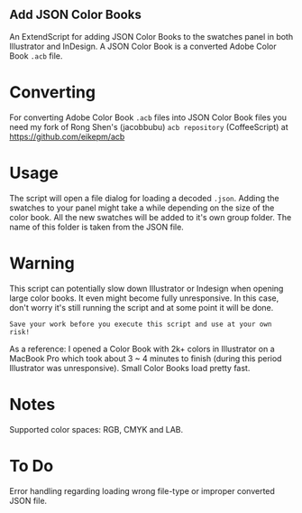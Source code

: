 ## Add JSON Color Books

An ExtendScript for adding JSON Color Books to the swatches panel in both Illustrator and InDesign. A JSON Color Book is a converted Adobe Color Book `.acb` file.

# Converting
For converting Adobe Color Book `.acb` files into JSON Color Book files you need my fork of Rong Shen's (jacobbubu) `acb repository` (CoffeeScript) at https://github.com/eikepm/acb

# Usage
The script will open a file dialog for loading a decoded `.json`. Adding the swatches to your panel might take a while depending on the size of the color book. All the new swatches will be added to it's own group folder. The name of this folder is taken from the JSON file.

# Warning
This script can potentially slow down Illustrator or Indesign when opening large color books. It even might become fully unresponsive. In this case, don't worry it's still running the script and at some point it will be done.

```
Save your work before you execute this script and use at your own risk!
```

As a reference: I opened a Color Book with 2k+ colors in Illustrator on a MacBook Pro which took about 3 ~ 4 minutes to finish (during this period Illustrator was unresponsive). Small Color Books load pretty fast.

# Notes
Supported color spaces: RGB, CMYK and LAB.

# To Do
Error handling regarding loading wrong file-type or improper converted JSON file.
